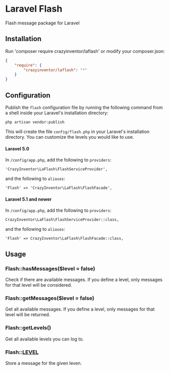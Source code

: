 # Laravel Flash

Flash message package for Laravel

## Installation

Run 'composer require crazyinventor/laflash' or modify your composer.json:
```json
{
    "require": {
        "crazyinventor/laflash": "*"
    }
}
```

## Configuration

Publish the `flash` configuration file by running the following command from a shell inside your Laravel's installation directory:

```
php artisan vendor:publish
```

This will create the file `config/flash.php` in your Laravel's installation directory. You can customize the levels you would like to use.

#### Laravel 5.0

In `/config/app.php`, add the following to `providers`:
```
'CrazyInventor\LaFlash\FlashServiceProvider',
```
and the following to `aliases`:
```
'Flash' => 'CrazyInventor\LaFlash\FlashFacade',
```

#### Laravel 5.1 and newer

In `/config/app.php`, add the following to `providers`:
```
CrazyInventor\LaFlash\FlashServiceProvider::class,
```
and the following to `aliases`:
```
'Flash' => CrazyInventor\LaFlash\FlashFacade::class,
```

## Usage

### Flash::hasMessages($level = false)

Check if there are available messages. If you define a level, only messages for that level will be considered.

### Flash::getMessages($level = false)

Get all available messages. If you define a level, only messages for that level will be returned.

### Flash::getLevels()

Get all available levels you can log to.

### Flash::[LEVEL]($message)

Store a message for the given leven.
